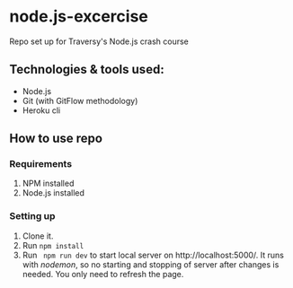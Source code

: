 # node.js-excercise
Repo set up for Traversy's Node.js crash course

## Technologies & tools used:
* Node.js
* Git (with GitFlow methodology)
* Heroku cli

## How to use repo
### Requirements
1. NPM installed
2. Node.js installed

### Setting up
1. Clone it.
2. Run ```npm install```
3. Run ``` npm run dev``` to start local server on http://localhost:5000/. It runs with *nodemon*, so no starting and stopping of server after changes is needed. You only need to refresh the page.
